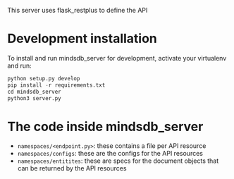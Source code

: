 This server uses flask_restplus to define the API


# Development installation

To install and run mindsdb_server for development, activate your virtualenv and run:

```python
python setup.py develop
pip install -r requirements.txt
cd mindsdb_server
python3 server.py
```

# The code inside mindsdb_server

 * ```namespaces/<endpoint.py>```: these contains a file per API resource 
 * ```namespaces/configs```: these are the configs for the API resources
 * ```namespaces/entitites```: these are specs for the document objects that can be returned by the API resources
 
